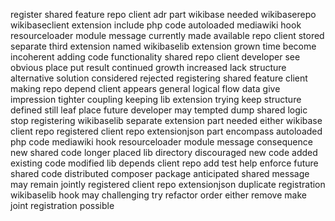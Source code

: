 register shared feature repo client adr part wikibase needed wikibaserepo wikibaseclient extension include php code autoloaded mediawiki hook resourceloader module message currently made available repo client stored separate third extension named wikibaselib extension grown time become incoherent adding code functionality shared repo client developer see obvious place put result continued growth increased lack structure alternative solution considered rejected registering shared feature client making repo depend client appears general logical flow data give impression tighter coupling keeping lib extension trying keep structure defined still leaf place future developer may tempted dump shared logic stop registering wikibaselib separate extension part needed either wikibase client repo registered client repo extensionjson part encompass autoloaded php code mediawiki hook resourceloader module message consequence new shared code longer placed lib directory discouraged new code added existing code modified lib depends client repo add test help enforce future shared code distributed composer package anticipated shared message may remain jointly registered client repo extensionjson duplicate registration wikibaselib hook may challenging try refactor order either remove make joint registration possible
